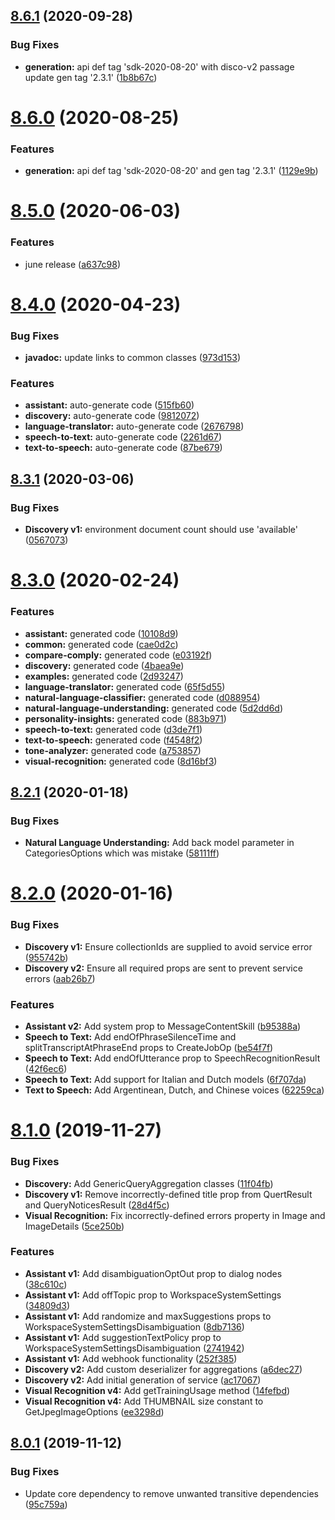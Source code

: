 ## [8.6.1](https://github.com/watson-developer-cloud/java-sdk/compare/v8.6.0...v8.6.1) (2020-09-28)


### Bug Fixes

* **generation:** api def tag 'sdk-2020-08-20' with disco-v2 passage update gen tag '2.3.1' ([1b8b67c](https://github.com/watson-developer-cloud/java-sdk/commit/1b8b67c194c4cd2d0a6b01c43a4e15da31b9294b))

# [8.6.0](https://github.com/watson-developer-cloud/java-sdk/compare/v8.5.0...v8.6.0) (2020-08-25)


### Features

* **generation:** api def tag 'sdk-2020-08-20' and gen tag '2.3.1' ([1129e9b](https://github.com/watson-developer-cloud/java-sdk/commit/1129e9b39e417408dc4cb22f497d7f3bb4361f9e))

# [8.5.0](https://github.com/watson-developer-cloud/java-sdk/compare/v8.4.0...v8.5.0) (2020-06-03)


### Features

* june release ([a637c98](https://github.com/watson-developer-cloud/java-sdk/commit/a637c985990f7776a7fec25f6190405991a1cc87))

# [8.4.0](https://github.com/watson-developer-cloud/java-sdk/compare/v8.3.1...v8.4.0) (2020-04-23)


### Bug Fixes

* **javadoc:** update links to common classes ([973d153](https://github.com/watson-developer-cloud/java-sdk/commit/973d153fa0b66be2ad486f394e87d1f32b9a836a))


### Features

* **assistant:** auto-generate code ([515fb60](https://github.com/watson-developer-cloud/java-sdk/commit/515fb605e110e3171fcecb1323ae7ccb2ac9a07e))
* **discovery:** auto-generate code ([9812072](https://github.com/watson-developer-cloud/java-sdk/commit/9812072be571d908156b43a508c61dc5057ef10f))
* **language-translator:** auto-generate code ([2676798](https://github.com/watson-developer-cloud/java-sdk/commit/2676798211fe65bb972107907df5c4febe813d27))
* **speech-to-text:** auto-generate code ([2261d67](https://github.com/watson-developer-cloud/java-sdk/commit/2261d67fb350df90bb932c4878edf93001f73dba))
* **text-to-speech:** auto-generate code ([87be679](https://github.com/watson-developer-cloud/java-sdk/commit/87be6796a17402aa03456de37c2510b889e3fe06))

## [8.3.1](https://github.com/watson-developer-cloud/java-sdk/compare/v8.3.0...v8.3.1) (2020-03-06)


### Bug Fixes

* **Discovery v1:** environment document count should use 'available' ([0567073](https://github.com/watson-developer-cloud/java-sdk/commit/0567073cc4e0ed3c83cd095ba9e0bc2c43e8925a))

# [8.3.0](https://github.com/watson-developer-cloud/java-sdk/compare/v8.2.1...v8.3.0) (2020-02-24)


### Features

* **assistant:** generated code ([10108d9](https://github.com/watson-developer-cloud/java-sdk/commit/10108d98767413bc23dfdfc8719e58eec0b1e614))
* **common:** generated code ([cae0d2c](https://github.com/watson-developer-cloud/java-sdk/commit/cae0d2ce1021e6354abc9a7e8b5c71d0bebd934b))
* **compare-comply:** generated code ([e03192f](https://github.com/watson-developer-cloud/java-sdk/commit/e03192f8e4dbcc7a1d3ffc7cafac47ce1593ad0f))
* **discovery:** generated code ([4baea9e](https://github.com/watson-developer-cloud/java-sdk/commit/4baea9eed6cefb3b2d9d8f8986b07266509101e6))
* **examples:** generated code ([2d93247](https://github.com/watson-developer-cloud/java-sdk/commit/2d932472659bc7b53259028062bcaf857ce98b18))
* **language-translator:** generated code ([65f5d55](https://github.com/watson-developer-cloud/java-sdk/commit/65f5d5505994a59d10a460bcfbea1c8586366572))
* **natural-language-classifier:** generated code ([d088954](https://github.com/watson-developer-cloud/java-sdk/commit/d088954520bf9fb8be347212dbe486d629a66341))
* **natural-language-understanding:** generated code ([5d2dd6d](https://github.com/watson-developer-cloud/java-sdk/commit/5d2dd6d75cb6c07c23dd0765b69e605e0efdd170))
* **personality-insights:** generated code ([883b971](https://github.com/watson-developer-cloud/java-sdk/commit/883b9717c42466e050d673acbcccff90429889dd))
* **speech-to-text:** generated code ([d3de7f1](https://github.com/watson-developer-cloud/java-sdk/commit/d3de7f1ef6c16a003f13430207ca23f4c5576789))
* **text-to-speech:** generated code ([f4548f2](https://github.com/watson-developer-cloud/java-sdk/commit/f4548f2d436157fe43b9bcd0ab129948acc70d26))
* **tone-analyzer:** generated code ([a753857](https://github.com/watson-developer-cloud/java-sdk/commit/a753857949d42b4a4dc3c5a4b5e6a05861128ee0))
* **visual-recognition:** generated code ([8d16bf3](https://github.com/watson-developer-cloud/java-sdk/commit/8d16bf3fdc4c7a8715119552dc334336253baa73))

## [8.2.1](https://github.com/watson-developer-cloud/java-sdk/compare/v8.2.0...v8.2.1) (2020-01-18)


### Bug Fixes

* **Natural Language Understanding:** Add back model parameter in CategoriesOptions which was mistake ([58111ff](https://github.com/watson-developer-cloud/java-sdk/commit/58111ff5e14dca1cea3e8eaca53404a2a6dbcb85))

# [8.2.0](https://github.com/watson-developer-cloud/java-sdk/compare/v8.1.0...v8.2.0) (2020-01-16)


### Bug Fixes

* **Discovery v1:** Ensure collectionIds are supplied to avoid service error ([955742b](https://github.com/watson-developer-cloud/java-sdk/commit/955742b4bd41640a86c8f2eee9b89231068b0654))
* **Discovery v2:** Ensure all required props are sent to prevent service errors ([aab26b7](https://github.com/watson-developer-cloud/java-sdk/commit/aab26b738cf8c0778afd0fda493147ea49407b75))


### Features

* **Assistant v2:** Add system prop to MessageContentSkill ([b95388a](https://github.com/watson-developer-cloud/java-sdk/commit/b95388a9196a152a1cc5d86fc5ee803a6389def2))
* **Speech to Text:** Add endOfPhraseSilenceTime and splitTranscriptAtPhraseEnd props to CreateJobOp ([be54f7f](https://github.com/watson-developer-cloud/java-sdk/commit/be54f7fe80d7eccb8af40912905759202940715f))
* **Speech to Text:** Add endOfUtterance prop to SpeechRecognitionResult ([42f6ec6](https://github.com/watson-developer-cloud/java-sdk/commit/42f6ec65b1536d578f7464822d94db7639a9df81))
* **Speech to Text:** Add support for Italian and Dutch models ([6f707da](https://github.com/watson-developer-cloud/java-sdk/commit/6f707da5120a870cc6fa2d84df5f70bfb7993f23))
* **Text to Speech:** Add Argentinean, Dutch, and Chinese voices ([62259ca](https://github.com/watson-developer-cloud/java-sdk/commit/62259ca1bead8e97bb3a037b39d0699ade5e166a))

# [8.1.0](https://github.com/watson-developer-cloud/java-sdk/compare/java-sdk-8.0.1...java-sdk-8.1.0) (2019-11-27)


### Bug Fixes

* **Discovery:** Add GenericQueryAggregation classes ([11f04fb](https://github.com/watson-developer-cloud/java-sdk/commit/11f04fb3329781f1ffc159755086882b7805aff9))
* **Discovery v1:** Remove incorrectly-defined title prop from QuertResult and QueryNoticesResult ([28d4f5c](https://github.com/watson-developer-cloud/java-sdk/commit/28d4f5c9d08d0ab18cfe41f28fe942b69dc76d35))
* **Visual Recognition:** Fix incorrectly-defined errors property in Image and ImageDetails ([5ce250b](https://github.com/watson-developer-cloud/java-sdk/commit/5ce250b54fb6705636c494be5bdaf3716fd7e15b))


### Features

* **Assistant v1:** Add disambiguationOptOut prop to dialog nodes ([38c610c](https://github.com/watson-developer-cloud/java-sdk/commit/38c610c2184b84d1a8350ee30744df147fb4566e))
* **Assistant v1:** Add offTopic prop to WorkspaceSystemSettings ([34809d3](https://github.com/watson-developer-cloud/java-sdk/commit/34809d3c5175799fca1a100dec6ecf71da411581))
* **Assistant v1:** Add randomize and maxSuggestions props to WorkspaceSystemSettingsDisambiguation ([8db7136](https://github.com/watson-developer-cloud/java-sdk/commit/8db7136c345bcd333b648b2f506000c99a12811b))
* **Assistant v1:** Add suggestionTextPolicy prop to WorkspaceSystemSettingsDisambiguation ([2741942](https://github.com/watson-developer-cloud/java-sdk/commit/27419420cc8b150440dbf1758a163b5e5fe3ebca))
* **Assistant v1:** Add webhook functionality ([252f385](https://github.com/watson-developer-cloud/java-sdk/commit/252f3850fbf0b853d3cf18dda13945a1acf11237))
* **Discovery v2:** Add custom deserializer for aggregations ([a6dec27](https://github.com/watson-developer-cloud/java-sdk/commit/a6dec27245c7675c1619763bbb874516323c8999))
* **Discovery v2:** Add initial generation of service ([ac17067](https://github.com/watson-developer-cloud/java-sdk/commit/ac17067ea1493f1afca6d5f813980533af6b4534))
* **Visual Recognition v4:** Add getTrainingUsage method ([14fefbd](https://github.com/watson-developer-cloud/java-sdk/commit/14fefbd74572d6dcc72e895961a50485697fa166))
* **Visual Recognition v4:** Add THUMBNAIL size constant to GetJpegImageOptions ([ee3298d](https://github.com/watson-developer-cloud/java-sdk/commit/ee3298d46f86e172a2f92eee8debcab34c35fb47))

## [8.0.1](https://github.com/watson-developer-cloud/java-sdk/compare/java-sdk-8.0.0...java-sdk-8.0.1) (2019-11-12)


### Bug Fixes

* Update core dependency to remove unwanted transitive dependencies ([95c759a](https://github.com/watson-developer-cloud/java-sdk/commit/95c759a625187430d09bd564ddc4f73988afbc34))
